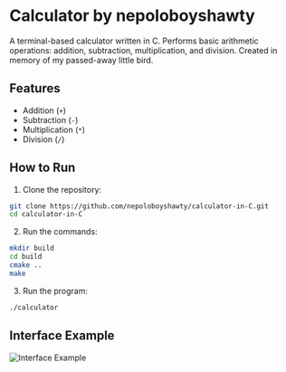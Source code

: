 # Calculator by nepoloboyshawty

A terminal-based calculator written in C.
Performs basic arithmetic operations: addition, subtraction, multiplication, and division.
Created in memory of my passed-away little bird.

## Features

- Addition (`+`)
- Subtraction (`-`)
- Multiplication (`*`)
- Division (`/`)

## How to Run

1. Clone the repository:

```bash
git clone https://github.com/nepoloboyshawty/calculator-in-C.git
cd calculator-in-C
```

2. Run the commands:

```bash
mkdir build
cd build
cmake ..
make
```

3. Run the program:
```bash
./calculator
```

## Interface Example

![Interface Example](https://i.postimg.cc/3wxpD5wJ/2025-07-12-10-43-27.png)
